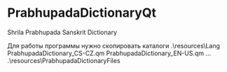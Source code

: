 # PrabhupadaDictionaryQt
 Shrila Prabhupada Sanskrit Dictionary

Для работы программы нужно скопировать каталоги
.\resources\Lang
  PrabhupadaDictionary_CS-CZ.qm
  PrabhupadaDictionary_EN-US.qm
  ...
.\resources\PrabhupadaDictionaryFiles
